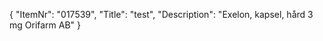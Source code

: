 {
  "ItemNr": "017539",
  "Title": "test",
  "Description": "Exelon, kapsel, hård 3 mg Orifarm AB"
}